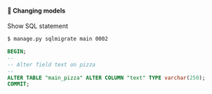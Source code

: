 #### 🔧 Changing models

Show SQL statement

```sh
$ manage.py sqlmigrate main 0002
```

```sql
BEGIN;
--
-- Alter field text on pizza
--
ALTER TABLE "main_pizza" ALTER COLUMN "text" TYPE varchar(250);
COMMIT;
```


<aside class="notes">
</aside>
